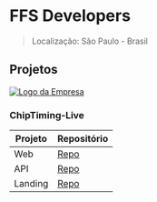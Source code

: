 # FFS Developers
> Localização: São Paulo - Brasil

## Projetos
[![Logo da Empresa](URL_DA_IMAGEM_DO_LOGO)](https://chiptiming.com.br/)
### ChipTiming-Live
| Projeto | Repositório |
|---------|-------------|
| Web     | [Repo](URL_DO_REPO) |
| API     | [Repo](URL_DO_REPO) |
| Landing | [Repo](URL_DO_REPO) |
